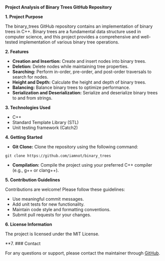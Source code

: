 **Project Analysis of Binary Trees GitHub Repository**

**1. Project Purpose**

The binary_trees GitHub repository contains an implementation of binary trees in C++. Binary trees are a fundamental data structure used in computer science, and this project provides a comprehensive and well-tested implementation of various binary tree operations.

**2. Features**

* **Creation and Insertion:** Create and insert nodes into binary trees.
* **Deletion:** Delete nodes while maintaining tree properties.
* **Searching:** Perform in-order, pre-order, and post-order traversals to search for nodes.
* **Height and Depth:** Calculate the height and depth of binary trees.
* **Balancing:** Balance binary trees to optimize performance.
* **Serialization and Deserialization:** Serialize and deserialize binary trees to and from strings.

**3. Technologies Used**

* C++
* Standard Template Library (STL)
* Unit testing framework (Catch2)

**4. Getting Started**

* **Git Clone:** Clone the repository using the following command:
```
git clone https://github.com/iamnot/binary_trees
```

* **Compilation:** Compile the project using your preferred C++ compiler (e.g., g++ or clang++).

**5. Contribution Guidelines**

Contributions are welcome! Please follow these guidelines:

* Use meaningful commit messages.
* Add unit tests for new functionality.
* Maintain code style and formatting conventions.
* Submit pull requests for your changes.

**6. License Information**

The project is licensed under the MIT License.

**7. ### Contact

For any questions or support, please contact the maintainer through [GitHub](https://github.com/iamnotnato).
